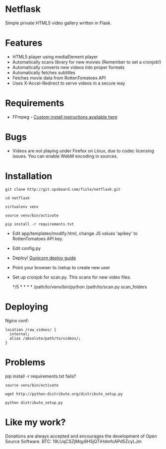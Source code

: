Netflask
======
Simple private HTML5 video gallery written in Flask.


Features
======
  - HTML5 player using mediaElement player
  - Automatically scans library for new movies (Remember to set a cronjob!)
  - Automatically converts new videos into proper formats
  - Automatically fetches subtitles
  - Fetches movie data from RottenTomatoes API
  - Uses X-Accel-Redirect to serve videos in a secure way
  

Requirements
======
  - FFmpeg - [Custom install instructions available here](https://fisle.eu/view/Installing-FFmpeg-from-source-on-Debian-Wheezy)


Bugs
=====
  - Videos are not playing under Firefox on Linux, due to codec licensing issues. You can enable WebM encoding in sources.


Installation
=====
    git clone http://git.vpsboard.com/fisle/netflask.git

    cd netflask

    virtualenv venv

    source venv/bin/activate

    pip install -r requirements.txt

  * Edit app/templates/modify.html, change JS values 'apikey' to RottenTomatoes API key.

  * Edit config.py    

  * Deploy! [Gunicorn deploy guide](http://docs.gunicorn.org/en/latest/deploy.html)

  * Point your browser to /setup to create new user

  * Set up cronjob for scan.py. This scans for new video files.

    */5 * * * * /path/to/venv/bin/python /path/to/scan.py scan_folders


Deploying
=====

Nginx conf:

    location /raw_videos/ {
      internal;
      alias /absolute/path/to/videos/;
    }



Problems
=====
pip install -r requirements.txt fails?

    source venv/bin/activate

    wget http://python-distribute.org/distribute_setup.py

    python distribute_setup.py


Like my work?
=====
Donations are always accepted and encourages the development of Open Source Software.
BTC: 19LUqCSZjMqy8H5jQTiHdmfcAPd5ZcyLJm
